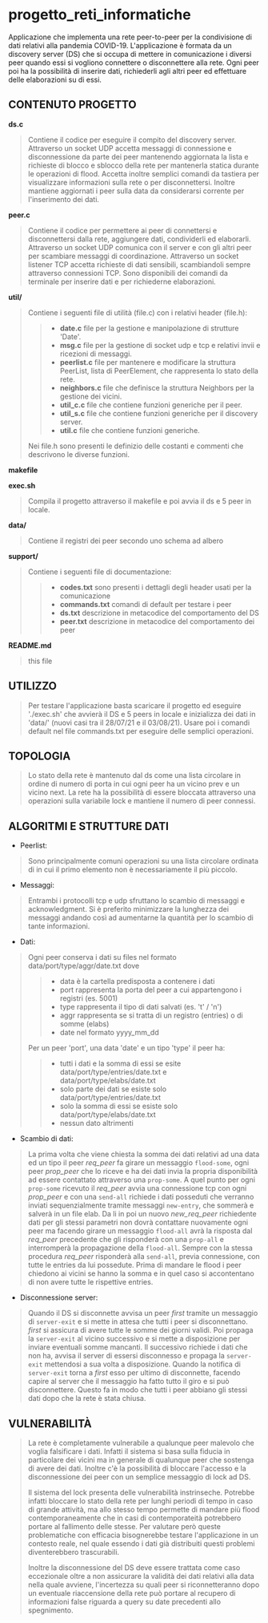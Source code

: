 # progetto_reti_informatiche
Applicazione che implementa una rete peer-to-peer per la condivisione di dati relativi alla pandemia COVID-19.
L'applicazione è formata da un discovery server (DS) che si occupa di mettere in comunicazione i diversi peer quando essi si vogliono connettere o disconnettere alla rete. Ogni peer poi ha la possibilità di inserire dati, richiederli agli altri peer ed effettuare delle elaborazioni su di essi.

## CONTENUTO PROGETTO

**ds.c**

> Contiene il codice per eseguire il compito del discovery server.
> Attraverso un socket UDP accetta messaggi di connessione e disconnessione da parte dei peer mantenendo aggiornata la lista e richieste di blocco e sblocco della rete per mantenerla statica durante le operazioni  di flood.
> Accetta inoltre semplici comandi da tastiera per visualizzare informazioni sulla rete o per disconnettersi.
> Inoltre mantiene aggiornati i peer sulla data da considerarsi corrente per l'inserimento dei dati.

**peer.c**

> Contiene il codice per permettere ai peer di connettersi e disconnettersi dalla rete, aggiungere dati, condividerli ed elaborarli.
> Attraverso un socket UDP comunica con il server e con gli altri peer per scambiare messaggi di coordinazione.
> Attraverso un socket listener TCP accetta richieste di dati sensibili, scambiandoli sempre attraverso connessioni TCP. 
> Sono disponibili dei comandi da terminale per inserire dati e per richiederne elaborazioni.

**util/**

> Contiene i seguenti file di utilità (file.c) con i relativi header (file.h):
>>- **date.c**          file per la gestione e manipolazione di strutture 'Date'.
>>- **msg.c**           file per la gestione di socket udp e tcp e relativi invii e ricezioni di messaggi.
>>- **peerlist.c**      file per mantenere e modificare la struttura PeerList, lista di PeerElement, che rappresenta lo stato della rete.
>>- **neighbors.c**     file che definisce la struttura Neighbors per la gestione dei vicini.
>>- **util_c.c**        file che contiene funzioni generiche per il peer.
>>- **util_s.c**        file che contiene funzioni generiche per il discovery server.
>>- **util.c**          file che contiene funzioni generiche.
>
> Nei file.h sono presenti le definizio delle costanti e commenti che descrivono le diverse funzioni.

**makefile**

**exec.sh**

> Compila il progetto attraverso il makefile e poi avvia il ds e 5 peer in locale.

**data/**

> Contiene il registri dei peer secondo uno schema ad albero

**support/**

> Contiene i seguenti file di documentazione:
>
>>- **codes.txt**		sono presenti i dettagli degli header usati per la comunicazione
>>- **commands.txt** comandi di default per testare i peer
>>- **ds.txt**		   descrizione in metacodice del comportamento del DS
>>- **peer.txt**		descrizione in metacodice del comportamento dei peer

**README.md**
> 
> this file
		
## UTILIZZO

> Per testare l'applicazione basta scaricare il progetto ed eseguire './exec.sh' che avvierà il DS e 5 peers in locale e inizializza dei dati in 'data/' (nuovi casi tra il 28/07/21 e il 03/08/21).
> Usare poi i comandi default nel file commands.txt per eseguire delle semplici operazioni.
	
## TOPOLOGIA

> Lo stato della rete è mantenuto dal ds come una lista circolare in ordine di numero di porta in cui ogni peer ha un vicino prev e un vicino next. La rete ha la possibilità di essere bloccata attraverso una operazioni sulla variabile lock e mantiene il numero di peer connessi.

## ALGORITMI E STRUTTURE DATI

 - Peerlist:
> Sono principalmente comuni operazioni su una lista circolare ordinata di in cui il primo elemento non è necessariamente il più piccolo.
 - Messaggi:
> Entrambi i protocolli tcp e udp sfruttano lo scambio di messaggi e acknowledgment. Si è preferito minimizzare la lunghezza dei messaggi andando così ad aumentarne la quantità per lo scambio di tante informazioni.
 - Dati:
> Ogni peer conserva i dati su files nel formato data/port/type/aggr/date.txt dove
>>- data è la cartella predisposta a contenere i dati
>>- port rappresenta la porta del peer a cui appartengono i registri (es. 5001)
>>- type rappresenta il tipo di dati salvati (es. 't' / 'n')
>>- aggr rappresenta se si tratta di un registro (entries) o di somme (elabs)
>>- date nel formato yyyy_mm_dd
>
>Per un peer 'port', una data 'date' e un tipo 'type' il peer ha:
>>- tutti i dati e la somma di essi se esite data/port/type/entries/date.txt e data/port/type/elabs/date.txt
>>- solo parte dei dati se esiste solo data/port/type/entries/date.txt
>>- solo la somma di essi se esiste solo data/port/type/elabs/date.txt
>>- nessun dato altrimenti
- Scambio di dati:
> La prima volta che viene chiesta la somma dei dati relativi ad una data ed un tipo il peer *req_peer* fa girare un messaggio `flood-some`, ogni peer *prop_peer* che lo riceve e ha dei dati invia la propria disponibilità ad essere contattato attraverso una `prop-some`. A quel punto per ogni `prop-some` ricevuto il *req_peer* avvia una connessione tcp con ogni *prop_peer* e con una `send-all` richiede i dati posseduti che verranno inviati sequenzialmente tramite messaggi `new-entry`, che sommerà e salverà in un file elab.
> Da li in poi un nuovo *new_req_peer* richiedente dati per gli stessi parametri non dovrà contattare nuovamente ogni peer ma facendo girare un messaggio `flood-all` avrà la risposta dal *req_peer* precedente che gli risponderà con una `prop-all` e interromperà la propagazione della `flood-all`. Sempre con la stessa procedura *req_peer* risponderà alla `send-all`, previa connessione, con tutte le entries da lui possedute.
> Prima di mandare le flood i peer chiedono ai vicini se hanno la somma e in quel caso si accontentano di non avere tutte le rispettive entries.
- Disconnessione server:
> Quando il DS si disconnette avvisa un peer *first* tramite un messaggio di `server-exit` e si mette in attesa che tutti i peer si disconnettano. *first* si assicura di avere tutte le somme dei giorni validi. Poi propaga la `server-exit` al vicino successivo e si mette a disposizione per inviare eventuali somme mancanti. Il successivo richiede i dati che non ha, avvisa il server di essersi disconnesso e propaga la `server-exit` mettendosi a sua volta a disposizione. Quando la notifica di `server-exit` torna a *first* esso per ultimo di disconnette, facendo capire al server che il messaggio ha fatto tutto il giro e si può disconnettere.
> Questo fa in modo che tutti i peer abbiano gli stessi dati dopo che la rete è stata chiusa.

## VULNERABILITÀ

> La rete è completamente vulnerabile a qualunque peer malevolo che voglia falsificare i dati. Infatti il sistema si basa sulla fiducia in particolare dei vicini ma in generale di qualunque peer che sostenga di avere dei dati. Inoltre c'è la possibilità di bloccare l'accesso e la disconnessione dei peer con un semplice messaggio di lock ad DS. 
>
> Il sistema del lock presenta delle vulnerabilità instrinseche. Potrebbe infatti bloccare lo stato della rete per lunghi periodi di tempo in caso di grande attività, ma allo stesso tempo permette di mandare più flood contemporaneamente che in casi di contemporateità potrebbero portare al fallimento delle stesse. Per valutare però queste problematiche con efficacia bisognerebbe testare l'applicazione in un contesto reale, nel quale essendo i dati già distribuiti questi problemi diventerebbero trascurabili.
>
> Inoltre la disconnessione del DS deve essere trattata come caso eccezionale oltre a non assicurare la validità dei dati relativi alla data nella quale avviene, l'incertezza su quali peer si riconnetteranno dopo un eventuale riaccensione della rete può portare al recupero di informazioni false riguarda a query su date precedenti allo spegnimento.